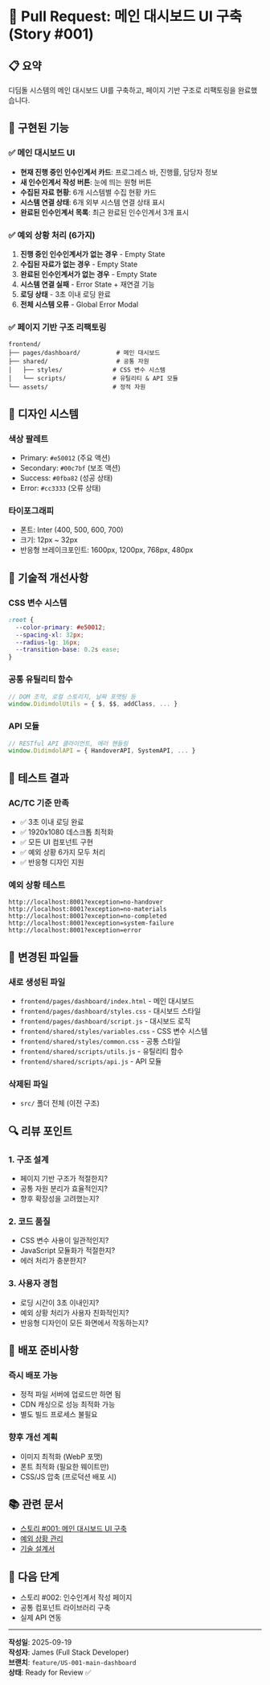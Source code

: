 # 🎯 Pull Request: 메인 대시보드 UI 구축 (Story #001)

## 📋 요약
디딤돌 시스템의 메인 대시보드 UI를 구축하고, 페이지 기반 구조로 리팩토링을 완료했습니다.

## 🚀 구현된 기능

### ✅ **메인 대시보드 UI**
- **현재 진행 중인 인수인계서 카드**: 프로그레스 바, 진행률, 담당자 정보
- **새 인수인계서 작성 버튼**: 눈에 띄는 원형 버튼
- **수집된 자료 현황**: 6개 시스템별 수집 현황 카드
- **시스템 연결 상태**: 6개 외부 시스템 연결 상태 표시
- **완료된 인수인계서 목록**: 최근 완료된 인수인계서 3개 표시

### ✅ **예외 상황 처리 (6가지)**
1. **진행 중인 인수인계서가 없는 경우** - Empty State
2. **수집된 자료가 없는 경우** - Empty State  
3. **완료된 인수인계서가 없는 경우** - Empty State
4. **시스템 연결 실패** - Error State + 재연결 기능
5. **로딩 상태** - 3초 이내 로딩 완료
6. **전체 시스템 오류** - Global Error Modal

### ✅ **페이지 기반 구조 리팩토링**
```
frontend/
├── pages/dashboard/          # 메인 대시보드
├── shared/                   # 공통 자원
│   ├── styles/              # CSS 변수 시스템
│   └── scripts/             # 유틸리티 & API 모듈
└── assets/                  # 정적 자원
```

## 🎨 **디자인 시스템**

### **색상 팔레트**
- Primary: `#e50012` (주요 액션)
- Secondary: `#00c7bf` (보조 액션)  
- Success: `#0fba82` (성공 상태)
- Error: `#cc3333` (오류 상태)

### **타이포그래피**
- 폰트: Inter (400, 500, 600, 700)
- 크기: 12px ~ 32px
- 반응형 브레이크포인트: 1600px, 1200px, 768px, 480px

## 🔧 **기술적 개선사항**

### **CSS 변수 시스템**
```css
:root {
  --color-primary: #e50012;
  --spacing-xl: 32px;
  --radius-lg: 16px;
  --transition-base: 0.2s ease;
}
```

### **공통 유틸리티 함수**
```javascript
// DOM 조작, 로컬 스토리지, 날짜 포맷팅 등
window.DidimdolUtils = { $, $$, addClass, ... }
```

### **API 모듈**
```javascript
// RESTful API 클라이언트, 에러 핸들링
window.DidimdolAPI = { HandoverAPI, SystemAPI, ... }
```

## 🧪 **테스트 결과**

### **AC/TC 기준 만족**
- ✅ 3초 이내 로딩 완료
- ✅ 1920x1080 데스크톱 최적화
- ✅ 모든 UI 컴포넌트 구현
- ✅ 예외 상황 6가지 모두 처리
- ✅ 반응형 디자인 지원

### **예외 상황 테스트**
```
http://localhost:8001?exception=no-handover
http://localhost:8001?exception=no-materials  
http://localhost:8001?exception=no-completed
http://localhost:8001?exception=system-failure
http://localhost:8001?exception=error
```

## 📁 **변경된 파일들**

### **새로 생성된 파일**
- `frontend/pages/dashboard/index.html` - 메인 대시보드
- `frontend/pages/dashboard/styles.css` - 대시보드 스타일
- `frontend/pages/dashboard/script.js` - 대시보드 로직
- `frontend/shared/styles/variables.css` - CSS 변수 시스템
- `frontend/shared/styles/common.css` - 공통 스타일
- `frontend/shared/scripts/utils.js` - 유틸리티 함수
- `frontend/shared/scripts/api.js` - API 모듈

### **삭제된 파일**
- `src/` 폴더 전체 (이전 구조)

## 🔍 **리뷰 포인트**

### **1. 구조 설계**
- 페이지 기반 구조가 적절한지?
- 공통 자원 분리가 효율적인지?
- 향후 확장성을 고려했는지?

### **2. 코드 품질**
- CSS 변수 사용이 일관적인지?
- JavaScript 모듈화가 적절한지?
- 에러 처리가 충분한지?

### **3. 사용자 경험**
- 로딩 시간이 3초 이내인지?
- 예외 상황 처리가 사용자 친화적인지?
- 반응형 디자인이 모든 화면에서 작동하는지?

## 🚀 **배포 준비사항**

### **즉시 배포 가능**
- 정적 파일 서버에 업로드만 하면 됨
- CDN 캐싱으로 성능 최적화 가능
- 별도 빌드 프로세스 불필요

### **향후 개선 계획**
- 이미지 최적화 (WebP 포맷)
- 폰트 최적화 (필요한 웨이트만)
- CSS/JS 압축 (프로덕션 배포 시)

## 📚 **관련 문서**
- [스토리 #001: 메인 대시보드 UI 구축](./docs_공유용/사용자_스토리/001_메인_대시보드_UI_구축.md)
- [예외 상황 관리](./docs_공유용/사용자_스토리/001_예외상황_메인대시보드.md)
- [기술 설계서](./docs_공유용/사용자_스토리/001_기술설계서_메인대시보드.md)

## 🎯 **다음 단계**
- 스토리 #002: 인수인계서 작성 페이지
- 공통 컴포넌트 라이브러리 구축
- 실제 API 연동

---

**작성일**: 2025-09-19  
**작성자**: James (Full Stack Developer)  
**브랜치**: `feature/US-001-main-dashboard`  
**상태**: Ready for Review ✅
